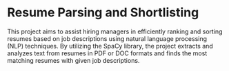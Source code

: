 # Resume Parsing and Shortlisting
This project aims to assist hiring managers in efficiently ranking and sorting resumes based on job descriptions using natural language processing (NLP) techniques. By utilizing the SpaCy library, the project extracts and analyzes text from resumes in PDF or DOC formats and finds the most matching resumes with given job descriptions.

